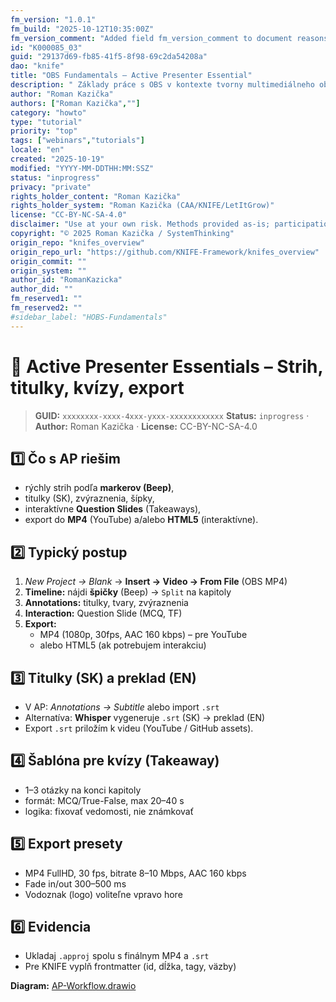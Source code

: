 ```yaml
---
fm_version: "1.0.1"
fm_build: "2025-10-12T10:35:00Z"
fm_version_comment: "Added field fm_version_comment to document reasons for FM updates"
id: "K000085_03"
guid: "29137d69-fb85-41f5-8f98-69c2da54208a"
dao: "knife"
title: "OBS Fundamentals – Active Presenter Essential"
description: " Základy práce s OBS v kontexte tvorny multimediálneho obsahu"
author: "Roman Kazička"
authors: ["Roman Kazička",""]
category: "howto"
type: "tutorial"
priority: "top"
tags: ["webinars","tutorials"]
locale: "en"
created: "2025-10-19"
modified: "YYYY-MM-DDTHH:MM:SSZ"
status: "inprogress"
privacy: "private"
rights_holder_content: "Roman Kazička"
rights_holder_system: "Roman Kazička (CAA/KNIFE/LetItGrow)"
license: "CC-BY-NC-SA-4.0"
disclaimer: "Use at your own risk. Methods provided as-is; participation is voluntary and context-aware."
copyright: "© 2025 Roman Kazička / SystemThinking"
origin_repo: "knifes_overview"
origin_repo_url: "https://github.com/KNIFE-Framework/knifes_overview"
origin_commit: ""
origin_system: ""
author_id: "RomanKazicka"
author_did: ""
fm_reserved1: ""
fm_reserved2: ""
#sidebar_label: "HOBS-Fundamentals"
---
```

# 🧰 Active Presenter Essentials – Strih, titulky, kvízy, export

<!-- fm-visible: start -->
> **GUID:** `xxxxxxxx-xxxx-4xxx-yxxx-xxxxxxxxxxxx`
> **Status:** `inprogress` · **Author:** Roman Kazička · **License:** CC-BY-NC-SA-4.0
<!-- fm-visible: end -->

## 1️⃣ Čo s AP riešim
- rýchly strih podľa **markerov (Beep)**,
- titulky (SK), zvýraznenia, šípky,
- interaktívne **Question Slides** (Takeaways),
- export do **MP4** (YouTube) a/alebo **HTML5** (interaktívne).

## 2️⃣ Typický postup
1. *New Project → Blank* → **Insert → Video → From File** (OBS MP4)
2. **Timeline:** nájdi **špičky** (Beep) → `Split` na kapitoly
3. **Annotations:** titulky, tvary, zvýraznenia
4. **Interaction:** Question Slide (MCQ, TF)
5. **Export:** 
   - MP4 (1080p, 30fps, AAC 160 kbps) – pre YouTube
   - alebo HTML5 (ak potrebujem interakciu)

## 3️⃣ Titulky (SK) a preklad (EN)
- V AP: *Annotations → Subtitle* alebo import `.srt`
- Alternatíva: **Whisper** vygeneruje `.srt` (SK) → preklad (EN)
- Export `.srt` priložím k videu (YouTube / GitHub assets).

## 4️⃣ Šablóna pre kvízy (Takeaway)
- 1–3 otázky na konci kapitoly
- formát: MCQ/True-False, max 20–40 s
- logika: fixovať vedomosti, nie známkovať

## 5️⃣ Export presety
- MP4 FullHD, 30 fps, bitrate 8–10 Mbps, AAC 160 kbps
- Fade in/out 300–500 ms
- Vodoznak (logo) voliteľne vpravo hore

## 6️⃣ Evidencia
- Ukladaj `.approj` spolu s finálnym MP4 a `.srt`
- Pre KNIFE vyplň frontmatter (id, dĺžka, tagy, väzby)

**Diagram:** [AP-Workflow.drawio](./AP-Workflow.drawio)
